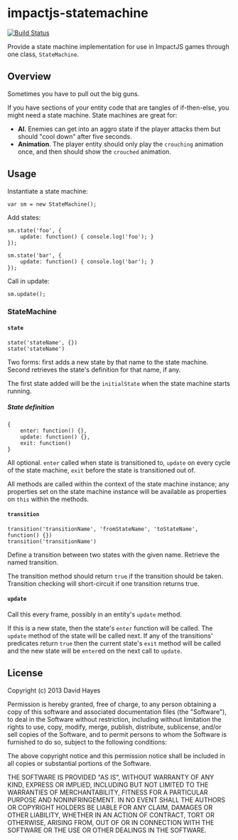 # impactjs-statemachine

[![Build Status](https://travis-ci.org/drhayes/impactjs-statemachine.png)](https://travis-ci.org/drhayes/impactjs-statemachine)

Provide a state machine implementation for use in ImpactJS games through one class, `StateMachine`.

## Overview

Sometimes you have to pull out the big guns.

If you have sections of your entity code that are tangles of if-then-else, you might need a state machine. State machines are great for:

  * **AI**. Enemies can get into an aggro state if the player attacks them but should "cool down" after five seconds.
  * **Animation**. The player entity should only play the `crouching` animation once, and then should show the `crouched` animation.

## Usage

Instantiate a state machine:

	var sm = new StateMachine();

Add states:

	sm.state('foo', {
		update: function() { console.log('foo'); }
	});

	sm.state('bar', {
		update: function() { console.log('bar'); }
	});

Call in update:

	sm.update();

### StateMachine

#### `state`

	state('stateName', {})
	state('stateName')

Two forms: first adds a new state by that name to the state machine. Second retrieves the state's definition for that name, if any.

The first state added will be the `initialState` when the state machine starts running.

##### State definition

	{
		enter: function() {},
		update: function() {},
		exit: function()
	}

All optional. `enter` called when state is transitioned to, `update` on every cycle of the state machine, `exit` before the state is transitioned out of.

All methods are called within the context of the state machine instance; any properties set on the state machine instance will be available as properties on `this` within the methods.

#### `transition`

	transition('transitionName', 'fromStateName', 'toStateName', function() {})
	transition('transitionName')

Define a transition between two states with the given name. Retrieve the named transition.

The transition method should return `true` if the transition should be taken. Transition checking will short-circuit if one transition returns true.

#### `update`

Call this every frame, possibly in an entity's `update` method.

If this is a new state, then the state's `enter` function will be called. The `update` method of the state will be called next. If any of the transitions' predicates return `true` then the current state's `exit` method will be called and the new state will be `enter`ed on the next call to `update`.

## License

Copyright (c) 2013 David Hayes

Permission is hereby granted, free of charge, to any person obtaining a copy of this software and associated documentation files (the "Software"), to deal in the Software without restriction, including without limitation the rights to use, copy, modify, merge, publish, distribute, sublicense, and/or sell copies of the Software, and to permit persons to whom the Software is furnished to do so, subject to the following conditions:

The above copyright notice and this permission notice shall be included in all copies or substantial portions of the Software.

THE SOFTWARE IS PROVIDED "AS IS", WITHOUT WARRANTY OF ANY KIND, EXPRESS OR IMPLIED, INCLUDING BUT NOT LIMITED TO THE WARRANTIES OF MERCHANTABILITY, FITNESS FOR A PARTICULAR PURPOSE AND NONINFRINGEMENT. IN NO EVENT SHALL THE AUTHORS OR COPYRIGHT HOLDERS BE LIABLE FOR ANY CLAIM, DAMAGES OR OTHER LIABILITY, WHETHER IN AN ACTION OF CONTRACT, TORT OR OTHERWISE, ARISING FROM, OUT OF OR IN CONNECTION WITH THE SOFTWARE OR THE USE OR OTHER DEALINGS IN THE SOFTWARE.